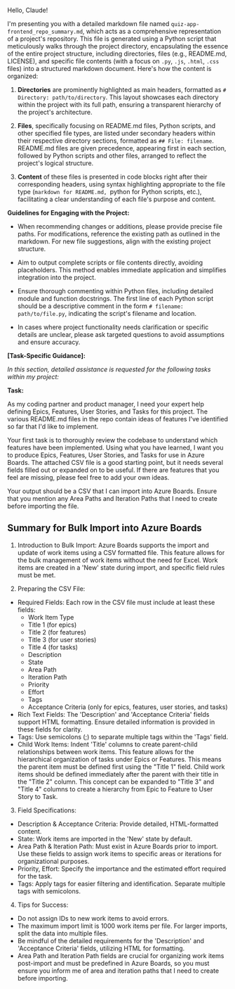 Hello, Claude!

I'm presenting you with a detailed markdown file named `quiz-app-frontend_repo_summary.md`, which acts as a comprehensive representation of a project's repository. This file is generated using a Python script that meticulously walks through the project directory, encapsulating the essence of the entire project structure, including directories, files (e.g., README.md, LICENSE), and specific file contents (with a focus on `.py`, `.js`, `.html`, `.css` files) into a structured markdown document. Here's how the content is organized:

1. **Directories** are prominently highlighted as main headers, formatted as `# Directory: path/to/directory`. This layout showcases each directory within the project with its full path, ensuring a transparent hierarchy of the project's architecture.

2. **Files**, specifically focusing on README.md files, Python scripts, and other specified file types, are listed under secondary headers within their respective directory sections, formatted as `## File: filename`. README.md files are given precedence, appearing first in each section, followed by Python scripts and other files, arranged to reflect the project's logical structure.

3. **Content** of these files is presented in code blocks right after their corresponding headers, using syntax highlighting appropriate to the file type (```markdown for README.md, ```python for Python scripts, etc.), facilitating a clear understanding of each file's purpose and content.

**Guidelines for Engaging with the Project:**

- When recommending changes or additions, please provide precise file paths. For modifications, reference the existing path as outlined in the markdown. For new file suggestions, align with the existing project structure.

- Aim to output complete scripts or file contents directly, avoiding placeholders. This method enables immediate application and simplifies integration into the project.

- Ensure thorough commenting within Python files, including detailed module and function docstrings. The first line of each Python script should be a descriptive comment in the form `# filename: path/to/file.py`, indicating the script's filename and location.

- In cases where project functionality needs clarification or specific details are unclear, please ask targeted questions to avoid assumptions and ensure accuracy.

**[Task-Specific Guidance]:**

*In this section, detailed assistance is requested for the following tasks within my project:*

**Task:** 

As my coding partner and product manager, I need your expert help defining Epics, Features, User Stories, and Tasks for this project.
The various README.md files in the repo contain ideas of features I've identified so far that I'd like to implement.

Your first task is to thoroughly review the codebase to understand which features have been implemented.
Using what you have learned, I want you to produce Epics, Features, User Stories, and Tasks for use in Azure Boards.
The attached CSV file is a good starting point, but it needs several fields filled out or expanded on to be useful.
If there are features that you feel are missing, please feel free to add your own ideas.

Your output should be a CSV that I can import into Azure Boards.
Ensure that you mention any Area Paths and Iteration Paths that I need to create before importing the file.

## Summary for Bulk Import into Azure Boards
1. Introduction to Bulk Import:
Azure Boards supports the import and update of work items using a CSV formatted file. This feature allows for the bulk management of work items without the need for Excel. Work items are created in a 'New' state during import, and specific field rules must be met.

2. Preparing the CSV File:

- Required Fields: Each row in the CSV file must include at least these fields:
  - Work Item Type
  - Title 1 (for epics)
  - Title 2 (for features)
  - Title 3 (for user stories)
  - Title 4 (for tasks)
  - Description
  - State
  - Area Path
  - Iteration Path
  - Priority
  - Effort
  - Tags
  - Acceptance Criteria (only for epics, features, user stories, and tasks)
- Rich Text Fields: The 'Description' and 'Acceptance Criteria' fields support HTML formatting. Ensure detailed information is provided in these fields for clarity.
- Tags: Use semicolons (;) to separate multiple tags within the 'Tags' field.
- Child Work Items: Indent 'Title' columns to create parent-child relationships between work items. This feature allows for the hierarchical organization of tasks under Epics or Features. This means the parent item must be defined first using the "Title 1" field. Child work items should be defined immediately after the parent with their title in the "Title 2" column. This concept can be expanded to "Title 3" and "Title 4" columns to create a hierarchy from Epic to Feature to User Story to Task.

3. Field Specifications:

- Description & Acceptance Criteria: Provide detailed, HTML-formatted content.
- State: Work items are imported in the 'New' state by default.
- Area Path & Iteration Path: Must exist in Azure Boards prior to import. Use these fields to assign work items to specific areas or iterations for organizational purposes.
- Priority, Effort: Specify the importance and the estimated effort required for the task.
- Tags: Apply tags for easier filtering and identification. Separate multiple tags with semicolons.

4. Tips for Success:

- Do not assign IDs to new work items to avoid errors.
- The maximum import limit is 1000 work items per file. For larger imports, split the data into multiple files.
- Be mindful of the detailed requirements for the 'Description' and 'Acceptance Criteria' fields, utilizing HTML for formatting.
- Area Path and Iteration Path fields are crucial for organizing work items post-import and must be predefined in Azure Boards, so you must ensure you inform me of area and iteration paths that I need to create before importing.